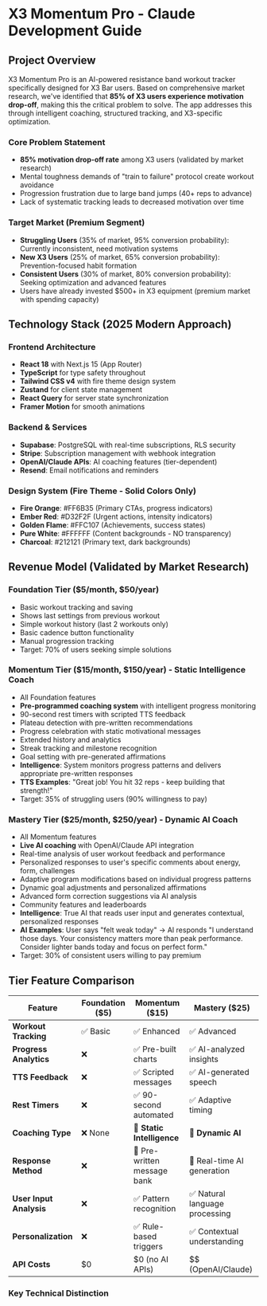 # X3 Momentum Pro - Claude Development Guide

## Project Overview

X3 Momentum Pro is an AI-powered resistance band workout tracker specifically designed for X3 Bar users. Based on comprehensive market research, we've identified that **85% of X3 users experience motivation drop-off**, making this the critical problem to solve. The app addresses this through intelligent coaching, structured tracking, and X3-specific optimization.

### Core Problem Statement
- **85% motivation drop-off rate** among X3 users (validated by market research)
- Mental toughness demands of "train to failure" protocol create workout avoidance
- Progression frustration due to large band jumps (40+ reps to advance)
- Lack of systematic tracking leads to decreased motivation over time

### Target Market (Premium Segment)
- **Struggling Users** (35% of market, 95% conversion probability): Currently inconsistent, need motivation systems
- **New X3 Users** (25% of market, 65% conversion probability): Prevention-focused habit formation
- **Consistent Users** (30% of market, 80% conversion probability): Seeking optimization and advanced features
- Users have already invested $500+ in X3 equipment (premium market with spending capacity)

## Technology Stack (2025 Modern Approach)

### Frontend Architecture
- **React 18** with Next.js 15 (App Router)
- **TypeScript** for type safety throughout
- **Tailwind CSS v4** with fire theme design system
- **Zustand** for client state management
- **React Query** for server state synchronization
- **Framer Motion** for smooth animations

### Backend & Services
- **Supabase**: PostgreSQL with real-time subscriptions, RLS security
- **Stripe**: Subscription management with webhook integration
- **OpenAI/Claude APIs**: AI coaching features (tier-dependent)
- **Resend**: Email notifications and reminders

### Design System (Fire Theme - Solid Colors Only)
- **Fire Orange**: #FF6B35 (Primary CTAs, progress indicators)
- **Ember Red**: #D32F2F (Urgent actions, intensity indicators)
- **Golden Flame**: #FFC107 (Achievements, success states)
- **Pure White**: #FFFFFF (Content backgrounds - NO transparency)
- **Charcoal**: #212121 (Primary text, dark backgrounds)

## Revenue Model (Validated by Market Research)

### Foundation Tier ($5/month, $50/year)
- Basic workout tracking and saving
- Shows last settings from previous workout
- Simple workout history (last 2 workouts only)
- Basic cadence button functionality
- Manual progression tracking
- Target: 70% of users seeking simple solutions

### Momentum Tier ($15/month, $150/year) - **Static Intelligence Coach**
- All Foundation features
- **Pre-programmed coaching system** with intelligent progress monitoring
- 90-second rest timers with scripted TTS feedback
- Plateau detection with pre-written recommendations
- Progress celebration with static motivational messages
- Extended history and analytics
- Streak tracking and milestone recognition
- Goal setting with pre-generated affirmations
- **Intelligence**: System monitors progress patterns and delivers appropriate pre-written responses
- **TTS Examples**: "Great job! You hit 32 reps - keep building that strength!"
- Target: 35% of struggling users (90% willingness to pay)

### Mastery Tier ($25/month, $250/year) - **Dynamic AI Coach**
- All Momentum features
- **Live AI coaching** with OpenAI/Claude API integration
- Real-time analysis of user workout feedback and performance
- Personalized responses to user's specific comments about energy, form, challenges
- Adaptive program modifications based on individual progress patterns
- Dynamic goal adjustments and personalized affirmations
- Advanced form correction suggestions via AI analysis
- Community features and leaderboards
- **Intelligence**: True AI that reads user input and generates contextual, personalized responses
- **AI Examples**: User says "felt weak today" → AI responds "I understand those days. Your consistency matters more than peak performance. Consider lighter bands today and focus on perfect form."
- Target: 30% of consistent users willing to pay premium

## Tier Feature Comparison

| Feature | Foundation ($5) | Momentum ($15) | Mastery ($25) |
|---------|----------------|----------------|---------------|
| **Workout Tracking** | ✅ Basic | ✅ Enhanced | ✅ Advanced |
| **Progress Analytics** | ❌ | ✅ Pre-built charts | ✅ AI-analyzed insights |
| **TTS Feedback** | ❌ | ✅ Scripted messages | ✅ AI-generated speech |
| **Rest Timers** | ❌ | ✅ 90-second automated | ✅ Adaptive timing |
| **Coaching Type** | ❌ None | 🤖 **Static Intelligence** | 🧠 **Dynamic AI** |
| **Response Method** | ❌ | 📝 Pre-written message bank | 💬 Real-time AI generation |
| **User Input Analysis** | ❌ | ✅ Pattern recognition | ✅ Natural language processing |
| **Personalization** | ❌ | ✅ Rule-based triggers | ✅ Contextual understanding |
| **API Costs** | $0 | $0 (no AI APIs) | $$ (OpenAI/Claude) |

### Key Technical Distinction
